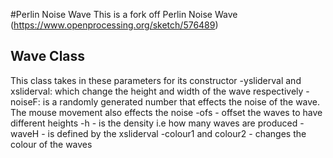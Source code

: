 #Perlin Noise Wave
This is a fork off Perlin Noise Wave (https://www.openprocessing.org/sketch/576489)

## Wave Class
This class takes in these parameters for its constructor 
-ysliderval and xsliderval: which change the height and width of the wave respectively
-noiseF: is a randomly generated number that effects the noise of the wave. The mouse movement also effects the noise
-ofs - offset the waves to have different heights 
-h - is the density i.e how many waves are produced
-waveH - is defined by the xsliderval
-colour1 and colour2 - changes the colour of the waves

